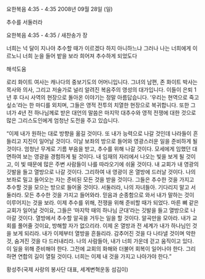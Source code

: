 요한복음 4:35 - 4:35 
2008년 09월 28일 (일)

추수를 서둘러라



요한복음 4:35 - 4:35 / 새찬송가  장


너희는 넉 달이 지나야 추수할 때가 이르겠다 하지 아니하느냐 그러나 나는 너희에게 이르노니 너희 눈을 들어 밭을 보라 희어져 추수하게 되었도다

해석도움





로리 화이트 여사는 캐나다의 중보기도의 어머니입니다. 그녀의 남편, 존 화이트 박사는 목사와 의사, 그리고 저술가로 널리 알려진 복음주의 영성의 대가입니다. 이들이 은퇴 1년 후 다시 사역의 현장으로 돌아온 이야기는 정말 아름답습니다. ‘우리는 현역으로 죽고 싶소’라는 한 마디를 외치며, 그들은 영적 전투의 치열한 현장으로 복귀합니다. 또한 그녀가 4년 전 하나님께로 받은 대언의 말씀은 마지막 대추수와 영적 전쟁에 대한 것으로 많은 그리스도인에게 엄청난 도전을 주고 있습니다. 

“이제 내가 원하는 대로 방향을 옮길 것이다. 또 내가 능력으로 나갈 것인데 나라들이 흔들리고 지진이 일어날 것이다. 이날 보좌의 방으로 들어와 영광스러운 일을 준비하게 될 것이다. 엄청난 무게로 기름 부음을 받고, 추수를 위해 나갈 것이다. 모세에게 임했던 대면하여 보는 영광을 경험하게 될 것이다. 내 임재의 자리에서 나오는 빛을 보게 될 것이고, 이 빛 때문에 많은 주변 사람들이 나를 따라오기에 쉬울 것이다. 내 교회가 내 영광의 깃발을 들고 열방으로 나갈 것이다. 그리하여 내 영광이 온 열방에 드러날 것이다. 나의 보좌로 밀고 들어오는 자는 준비된 모든 것을 받을 것이다. 그들은 추수한 것을 가지고 추수할 것을 모으는 방으로 들어올 것이다. 서둘러라, 나의 자녀들아. 기다리지 말고 서둘러라. 모든 추수한 것을 가지고 들어와라. 믿음과 순종함으로 와서 내가 말하는 것이 이루어지는 것을 보라. 이제 추수를 위해, 전쟁을 위해 준비할 때가 되었다. 마른 뼈 같은 교회가 일어날 것이요, 그들은 ‘마지막 때의 하나님 군대’라는 깃발을 들고 열방으로 나아갈 것이다. 열방에서 추수할 알곡을 거두는 일을 할 것이다. 알곡만을 모아라. 내가 교회를 풀어줄 것이요, 방해할 자가 없으리라. 이제 온 열방과 전 세계가 내가 하나님인 것을 보게 되리라. 내가 이제부터 열방을 흔들리라. 감추어진 것을 다 나타낼 것이며 악한 것, 숨겨진 것을 다 드러내리라. 나의 사람들아, 내가 너희 가운데 걷고 움직이고 있다. 이 일을 위해 준비해야 한다. 그전에 교회의 화해와 더불어 회복이 일어나야 한다. 그리하면 연합의 길이 열릴 것이다. 너희는 이제 내 것을 가지고 나아가야 한다.”  

황성주(국제 사랑의 봉사단 대표, 세계변혁운동 섬김이)
